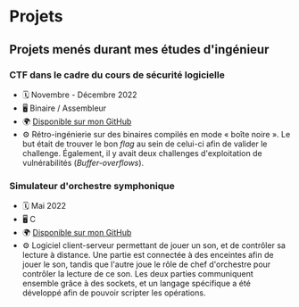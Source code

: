 # Projets

## Projets menés durant mes études d'ingénieur

### CTF dans le cadre du cours de sécurité logicielle

- 🗓️ Novembre - Décembre 2022
- 🖥️ Binaire / Assembleur
- 🌍 [Disponible sur mon GitHub](https://github.com/alexandredoyen29/ctf-logiciels-securises-enssat)
- ⚙️ Rétro-ingénierie sur des binaires compilés en mode « boîte noire ». Le but était de trouver le bon *flag* au sein de celui-ci afin de valider le challenge. Également, il y avait deux challenges d'exploitation de vulnérabilités (*Buffer-overflows*).

### Simulateur d'orchestre symphonique

- 🗓️ Mai 2022
- 🖥️ C
- 🌍 [Disponible sur mon GitHub](https://github.com/alexandredoyen29/orchestre-symphonique)
- ⚙️ Logiciel client-serveur permettant de jouer un son, et de contrôler sa lecture à distance. Une partie est connectée à des enceintes afin de jouer le son, tandis que l'autre joue le rôle de chef d'orchestre pour contrôler la lecture de ce son. Les deux parties communiquent ensemble grâce à des sockets, et un langage spécifique a été développé afin de pouvoir scripter les opérations.